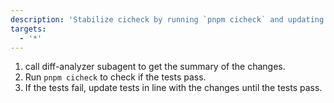 ```yaml
---
description: 'Stabilize cicheck by running `pnpm cicheck` and updating code in line with the changes.'
targets:
  - '*'
---
```


1. call diff-analyzer subagent to get the summary of the changes.
2. Run `pnpm cicheck` to check if the tests pass.
3. If the tests fail, update tests in line with the changes until the tests pass.
